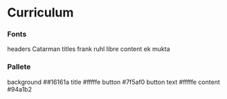 # Curriculum
### Fonts
headers Catarman
titles frank ruhl libre
content ek mukta

### Pallete
background ##16161a
title #fffffe 
button #7f5af0
button text #fffffe
content #94a1b2